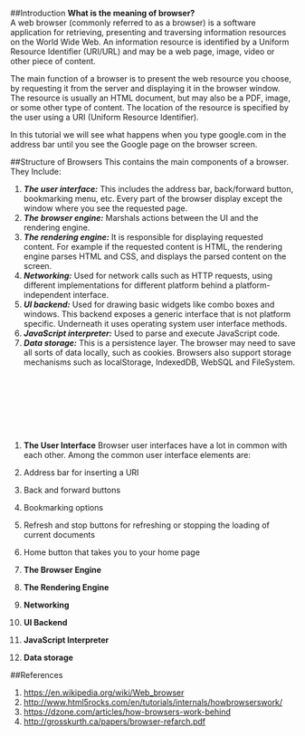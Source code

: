##Introduction
**What is the meaning of browser?**<br>
A web browser (commonly referred to as a browser) is a software application for retrieving, presenting and traversing information resources on the World Wide Web. An information resource is identified by a Uniform Resource Identifier (URI/URL) and may be a web page, image, video or other piece of content.

The main function of a browser is to present the web resource you choose, by requesting it from the server and displaying it in the browser window. The resource is usually an HTML document, but may also be a PDF, image, or some other type of content. The location of the resource is specified by the user using a URI (Uniform Resource Identifier).

In this tutorial we will see what happens when you type google.com in the address bar until you see the Google page on the browser screen.

##Structure of Browsers
This contains the main components of a browser. They Include:<br>
1. _**The user interface:**_ This includes the address bar, back/forward button, bookmarking menu, etc. Every part of the browser display except the window where you see the requested page.
2. _**The browser engine:**_ Marshals actions between the UI and the rendering engine.
3. _**The rendering engine:**_ It is responsible for displaying requested content. For example if the requested content is HTML, the rendering engine parses HTML and CSS, and displays the parsed content on the screen.
4. _**Networking:**_ Used for network calls such as HTTP requests, using different implementations for different platform behind a platform-independent interface.
5. _**UI backend:**_ Used for drawing basic widgets like combo boxes and windows. This backend exposes a generic interface that is not platform specific. Underneath it uses operating system user interface methods.
6. _**JavaScript interpreter:**_ Used to parse and execute JavaScript code.
7. _**Data storage:**_ This is a persistence layer. The browser may need to save all sorts of data locally, such as cookies. Browsers also support storage mechanisms such as localStorage, IndexedDB, WebSQL and FileSystem.

<br>
    <br>
    <br>
    <br>
    <br>
    <br>
    

1. **The User Interface**
Browser user interfaces have a lot in common with each other. Among the common user interface elements are:
1. Address bar for inserting a URI
2. Back and forward buttons
3. Bookmarking options
4. Refresh and stop buttons for refreshing or stopping the loading of current documents
5. Home button that takes you to your home page

2. **The Browser Engine**

3. **The Rendering Engine**

4. **Networking**

5. **UI Backend**

6. **JavaScript Interpreter**

7. **Data storage**

##References
1. https://en.wikipedia.org/wiki/Web_browser
2. http://www.html5rocks.com/en/tutorials/internals/howbrowserswork/
3. https://dzone.com/articles/how-browsers-work-behind
4. http://grosskurth.ca/papers/browser-refarch.pdf
